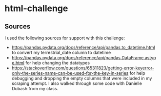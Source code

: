 # html-challenge

## Sources
I used the following sources for support with this challenge:
- https://pandas.pydata.org/docs/reference/api/pandas.to_datetime.html to convert my terrestrial_date column to datetime
- https://pandas.pydata.org/docs/reference/api/pandas.DataFrame.astype.html for help changing the datatypes
- https://stackoverflow.com/questions/65311823/getting-error-keyerror-only-the-series-name-can-be-used-for-the-key-in-series for help debugging and dropping the empty columns that were included in my scraping attempt. 
I also walked through some code with Danielle Dubash from my class. 
